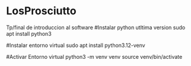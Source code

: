 # LosProsciutto
Tp/final de introduccion al software
#Instalar python utltima version
sudo apt install python3

#Instalar entorno virtual
sudo apt install python3.12-venv

#Activar Entorno virtual
python3 -m venv venv
source venv/bin/activate
